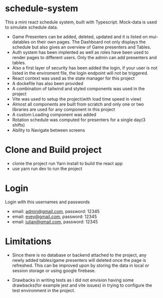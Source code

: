 # schedule-system
This a mini react schedule system, built with Typescript. Mock-data is used to simulate schedule data. 
- Game Presenters can be added, deleted, updated and it is listed on mui-datables on their own pages. The Dashboard not only displays the schedule but also gives an overview of Game presenters and Tables.
- Auth system has been implented as well as roles have been used to render pages to different users. Only the admin can add presenters and tables.
- Also a first layer of security has been added the login, if your user is not listed in the enviroment file, the login endpoint will not be triggered.
- React context was used as the state manager for this project
- A dockefile has also been provided
- A combination of tailwind and styled components was used in the project
- Vite was used to setup the project(with load time speed in view)
- Almost all components are built from scratch and only one or two libraries are used for any component in this project 
- A custom Loading component was added
- Rotation schedule was computed for presenters for a single day(3 shifts)
- Ability to Navigate between screens

# Clone and Build project
-   clonie the project run Yarn install to build the react app
-   use yarn run dev to run the project

# Login 
Login with this usernames and passwords
-   email: admin@gmail.com, password: 12345
-   email: evey@gmail.com, password: 12345
-   email: julian@gmail.com, password: 12345


# Limitations
- Since there is no database or backend attached to the project, any newly added tables/game presenters will deleted once the page is refreshed. This can be improved upon by storing the data in local or session storage or using google firebase.

- Drawbacks in writing tests as i did not envision having some drawbacks(for example jest and vite issues) in trying to configure the test environment in the project.

